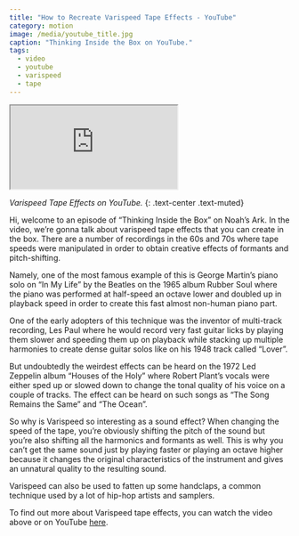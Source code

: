 ```yaml
---
title: "How to Recreate Varispeed Tape Effects - YouTube"
category: motion
image: /media/youtube_title.jpg
caption: "Thinking Inside the Box on YouTube."
tags:
  - video
  - youtube
  - varispeed
  - tape
---
```


<div class="embed-responsive embed-responsive-16by9">
	<iframe class="embed-responsive-item" src="https://www.youtube.com/embed/5B2CF5i2dR8"></iframe>
</div>

_Varispeed Tape Effects on YouTube._
{: .text-center .text-muted}

Hi, welcome to an episode of “Thinking Inside the Box” on Noah’s Ark. In the video, we’re gonna talk about varispeed tape effects that you can create in the box. There are a number of recordings in the 60s and 70s where tape speeds were manipulated in order to obtain creative effects of formants and pitch-shifting.

Namely, one of the most famous example of this is George Martin’s piano solo on “In My Life” by the Beatles on the 1965 album Rubber Soul where the piano was performed at half-speed an octave lower and doubled up in playback speed in order to create this fast almost non-human piano part.

One of the early adopters of this technique was the inventor of multi-track recording, Les Paul where he would record very fast guitar licks by playing them slower and speeding them up on playback while stacking up multiple harmonies to create dense guitar solos like on his 1948 track called “Lover”.

But undoubtedly the weirdest effects can be heard on the 1972 Led Zeppelin album “Houses of the Holy” where Robert Plant’s vocals were either sped up or slowed down to change the tonal quality of his voice on a couple of tracks. The effect can be heard on such songs as “The Song Remains the Same” and “The Ocean”.

So why is Varispeed so interesting as a sound effect? When changing the speed of the tape, you’re obviously shifting the pitch of the sound but you’re also shifting all the harmonics and formants as well. This is why you can’t get the same sound just by playing faster or playing an octave higher because it changes the original characteristics of the instrument and gives an unnatural quality to the resulting sound.

Varispeed can also be used to fatten up some handclaps, a common technique used by a lot of hip-hop artists and samplers.

To find out more about Varispeed tape effects, you can watch the video above or on YouTube [here](https://youtu.be/5B2CF5i2dR8).
